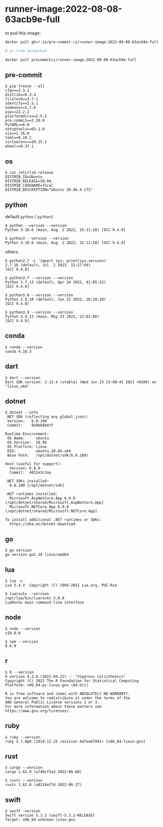 runner-image:2022-08-08-63acb9e-full
====================================

to pull this image:

```bash
docker pull ghcr.io/pre-commit-ci/runner-image:2022-08-08-63acb9e-full

# or from dockerhub

docker pull precommitci/runner-image:2022-08-08-63acb9e-full
```

## pre-commit

```console
$ pip freeze --all
cfgv==3.3.1
distlib==0.3.4
filelock==3.7.1
identify==2.5.1
nodeenv==1.7.0
pip==22.2.2
platformdirs==2.5.2
pre-commit==2.20.0
PyYAML==6.0
setuptools==63.1.0
six==1.16.0
toml==0.10.2
virtualenv==20.15.1
wheel==0.37.1
```

## os

```console
$ cat /etc/lsb-release
DISTRIB_ID=Ubuntu
DISTRIB_RELEASE=20.04
DISTRIB_CODENAME=focal
DISTRIB_DESCRIPTION="Ubuntu 20.04.4 LTS"
```

## python

default `python` / `python3`

```console
$ python --version --version
Python 3.10.6 (main, Aug  2 2022, 15:11:28) [GCC 9.4.0]

$ python3 --version --version
Python 3.10.6 (main, Aug  2 2022, 15:11:28) [GCC 9.4.0]
```

others

```console
$ python2.7 -c 'import sys; print(sys.version)'
2.7.18 (default, Jul  1 2022, 12:27:04)
[GCC 9.4.0]

$ python3.7 --version --version
Python 3.7.13 (default, Apr 24 2022, 01:05:22)
[GCC 9.4.0]

$ python3.8 --version --version
Python 3.8.10 (default, Jun 22 2022, 20:18:18)
[GCC 9.4.0]

$ python3.9 --version --version
Python 3.9.13 (main, May 23 2022, 22:01:06)
[GCC 9.4.0]
```

## conda

```console
$ conda --version
conda 4.10.3
```

## dart

```console
$ dart --version
Dart SDK version: 2.13.4 (stable) (Wed Jun 23 13:08:41 2021 +0200) on "linux_x64"
```

## dotnet

```console
$ dotnet --info
.NET SDK (reflecting any global.json):
 Version:   6.0.100
 Commit:    9e8b04bbff

Runtime Environment:
 OS Name:     ubuntu
 OS Version:  20.04
 OS Platform: Linux
 RID:         ubuntu.20.04-x64
 Base Path:   /opt/dotnet/sdk/6.0.100/

Host (useful for support):
  Version: 6.0.0
  Commit:  4822e3c3aa

.NET SDKs installed:
  6.0.100 [/opt/dotnet/sdk]

.NET runtimes installed:
  Microsoft.AspNetCore.App 6.0.0 [/opt/dotnet/shared/Microsoft.AspNetCore.App]
  Microsoft.NETCore.App 6.0.0 [/opt/dotnet/shared/Microsoft.NETCore.App]

To install additional .NET runtimes or SDKs:
  https://aka.ms/dotnet-download
```

## go

```console
$ go version
go version go1.18 linux/amd64
```

## lua

```console
$ lua -v
Lua 5.4.3  Copyright (C) 1994-2021 Lua.org, PUC-Rio

$ luarocks --version
/opt/lua/bin/luarocks 3.8.0
LuaRocks main command-line interface

```

## node

```console
$ node --version
v18.0.0

$ npm --version
8.6.0
```

## r

```console
$ R --version
R version 4.2.0 (2022-04-22) -- "Vigorous Calisthenics"
Copyright (C) 2022 The R Foundation for Statistical Computing
Platform: x86_64-pc-linux-gnu (64-bit)

R is free software and comes with ABSOLUTELY NO WARRANTY.
You are welcome to redistribute it under the terms of the
GNU General Public License versions 2 or 3.
For more information about these matters see
https://www.gnu.org/licenses/.

```

## ruby

```console
$ ruby --version
ruby 2.7.0p0 (2019-12-25 revision 647ee6f091) [x86_64-linux-gnu]
```

## rust

```console
$ cargo --version
cargo 1.62.0 (a748cf5a3 2022-06-08)

$ rustc --version
rustc 1.62.0 (a8314ef7d 2022-06-27)
```

## swift

```console
$ swift -version
Swift version 5.3.2 (swift-5.3.2-RELEASE)
Target: x86_64-unknown-linux-gnu
```
